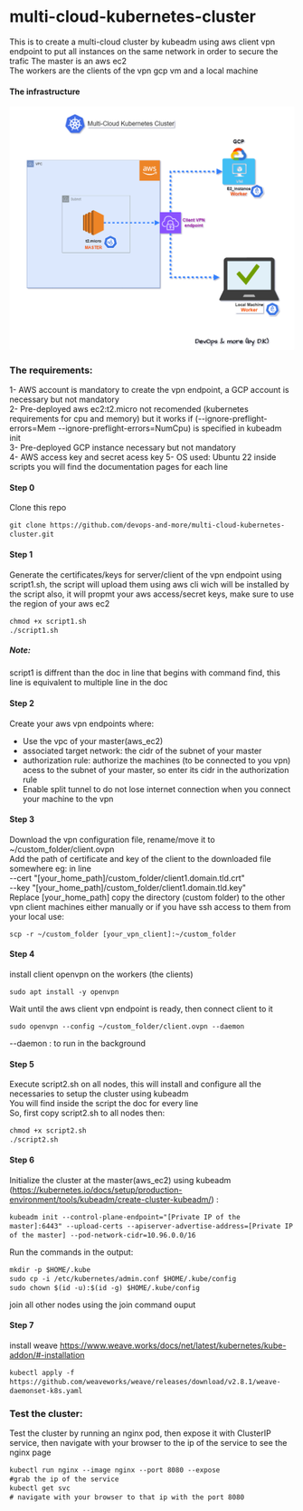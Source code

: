 # multi-cloud-kubernetes-cluster
This is to create a multi-cloud cluster by kubeadm using aws client vpn endpoint to put all instances on the same network in order to secure the trafic
The master is an aws ec2  
The workers are the clients of the vpn gcp vm and a local machine  
#### The infrastructure
<p align="center">
  <img src="ifra.gif" width="600" title="hover text">
</p>

### The requirements:
1- AWS account is mandatory to create the vpn endpoint, a GCP account is necessary but not mandatory  
2- Pre-deployed aws ec2:t2.micro not recomended (kubernetes requirements for cpu and memory) but it works if (--ignore-preflight-errors=Mem --ignore-preflight-errors=NumCpu) is specified in kubeadm init  
3- Pre-deployed GCP instance necessary but not mandatory  
4- AWS access key and secret acess key 
5- OS used: Ubuntu 22
inside scripts you will find the documentation pages for each line
#### Step 0 
Clone this repo  
```  
git clone https://github.com/devops-and-more/multi-cloud-kubernetes-cluster.git
```
#### Step 1
Generate the certificates/keys for server/client of the vpn endpoint using script1.sh, the script will upload them using aws cli wich will be installed by the script also, it will propmt your aws access/secret keys, make sure to use the region of your aws ec2  
```
chmod +x script1.sh
./script1.sh
```
##### Note:  
script1 is diffrent than the doc in line that begins with command find, this line is equivalent to multiple line in the doc  
#### Step 2
Create your aws vpn endpoints where:  
- Use the vpc of your master(aws_ec2)  
- associated target network: the cidr of the subnet of your master  
- authorization rule: authorize the machines (to be connected to you vpn) acess to the subnet of your master, so enter its cidr in the authorization rule
- Enable split tunnel to do not lose internet connection when you connect your machine to the vpn
#### Step 3  
Download the vpn configuration file, rename/move it to  ~/custom_folder/client.ovpn  
Add the path of certificate and key of the client to the downloaded file somewhere eg: in line  
--cert "[your_home_path]/custom_folder/client1.domain.tld.crt"  
--key "[your_home_path]/custom_folder/client1.domain.tld.key"  
Replace [your_home_path]
copy the directory (custom folder) to the other vpn client machines either manually or if you have ssh access to them from your local use:  
```
scp -r ~/custom_folder [your_vpn_client]:~/custom_folder
```  
#### Step 4  
install client openvpn on the workers (the clients)  
```
sudo apt install -y openvpn
```
Wait until the aws client vpn endpoint is ready, then connect client to it  
```
sudo openvpn --config ~/custom_folder/client.ovpn --daemon
```
--daemon : to run in the background  
#### Step 5
Execute script2.sh on all nodes, this will install and configure all the necessaries to setup the cluster using kubeadm  
You will find inside the script the doc for every line  
So, first copy script2.sh to all nodes then:
```
chmod +x script2.sh
./script2.sh
```
#### Step 6
Initialize the cluster at the master(aws_ec2) using kubeadm (https://kubernetes.io/docs/setup/production-environment/tools/kubeadm/create-cluster-kubeadm/) :  
```
kubeadm init --control-plane-endpoint="[Private IP of the master]:6443" --upload-certs --apiserver-advertise-address=[Private IP of the master] --pod-network-cidr=10.96.0.0/16
```
Run the commands in the output:  
``` 
mkdir -p $HOME/.kube
sudo cp -i /etc/kubernetes/admin.conf $HOME/.kube/config
sudo chown $(id -u):$(id -g) $HOME/.kube/config
``` 
join all other nodes using the join command ouput  
#### Step 7 
install weave https://www.weave.works/docs/net/latest/kubernetes/kube-addon/#-installation 
```
kubectl apply -f https://github.com/weaveworks/weave/releases/download/v2.8.1/weave-daemonset-k8s.yaml
```
### Test the cluster:
Test the cluster by running an nginx pod, then expose it with ClusterIP service, then navigate with your browser to the ip of the service to see the nginx page
```
kubectl run nginx --image nginx --port 8080 --expose
#grab the ip of the service
kubectl get svc
# navigate with your browser to that ip with the port 8080
```
